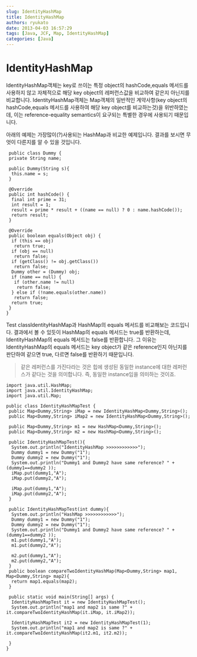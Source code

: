 ```yaml
---
slug: IdentityHashMap
title: IdentityHashMap
authors: ryukato
date: 2013-04-03 16:57:29
tags: [Java, JCF, Map, IdentityHashMap]
categories: [Java]
---
```


<!-- truncate -->

# IdentityHashMap
IdentityHashMap객체는 key로 쓰이는 특정 object의 hashCode,equals 메서드를 사용하지 않고 자체적으로 해당 key object의 레퍼런스값을 비교하여 같은지 아닌지를 비교합니다.
IdentityHashMap객체는 Map객체의 일반적인 계약사항(key object의 hashCode,equals 메서드를 사용하여 해당 key object를 비교하는것)을 위반하였는데, 이는 reference-equality semantics이 요구되는 특별한 경우에 사용되기 때문입니다.

 아래의 예제는 가장많이(?)사용되는 HashMap과 비교한 예제입니다. 결과를 보시면 무엇이 다른지를 알 수 있을 것입니다.

```
 public class Dummy {
 private String name;

 public Dummy(String s){
  this.name = s;
 }

 @Override
 public int hashCode() {
  final int prime = 31;
  int result = 1;
  result = prime * result + ((name == null) ? 0 : name.hashCode());
  return result;
 }

 @Override
 public boolean equals(Object obj) {
  if (this == obj)
   return true;
  if (obj == null)
   return false;
  if (getClass() != obj.getClass())
   return false;
  Dummy other = (Dummy) obj;
  if (name == null) {
   if (other.name != null)
    return false;
  } else if (!name.equals(other.name))
   return false;
  return true;
 }
}

```

Test classIdentityHashMap과 HashMap의 equals 메서드를 비교해보는 코드입니다.
결과에서 볼 수 있듯이 HashMap의 equals 메서드는 true를 반환하는데, IdentityHashMap의 equals 메서드는 false를 반환합니다.
그 이유는 IdentityHashMap의 equals 메서드는 key object가 같은 reference인지 아닌지를 판단하여 같으면 true, 다르면 false를 반환하기 때문입니다.
> 같은 레퍼런스를 가진다라는 것은 힙에 생성된 동일한 instance에 대한 레퍼런스가 같다는 것을 의미합니다. 즉, 동일한 instance임을 의미하는 것이죠.

```
import java.util.HashMap;
import java.util.IdentityHashMap;
import java.util.Map;

public class IdentityHashMapTest {
 public Map<Dummy,String> iMap = new IdentityHashMap<Dummy,String>();
 public Map<Dummy,String> iMap2 = new IdentityHashMap<Dummy,String>();

 public Map<Dummy,String> m1 = new HashMap<Dummy,String>();
 public Map<Dummy,String> m2 = new HashMap<Dummy,String>();

 public IdentityHashMapTest(){
  System.out.println("IdentityHashMap >>>>>>>>>>>>");
  Dummy dummy1 = new Dummy("1");
  Dummy dummy2 = new Dummy("1");
  System.out.println("Dummy1 and Dummy2 have same reference? " + (dummy1==dummy2 ));
  iMap.put(dummy1,"A");
  iMap.put(dummy2,"A");

  iMap.put(dummy1,"A");
  iMap.put(dummy2,"A");
 }

 public IdentityHashMapTest(int dummy){
  System.out.println("HashMap >>>>>>>>>>>>");
  Dummy dummy1 = new Dummy("1");
  Dummy dummy2 = new Dummy("1");
  System.out.println("Dummy1 and Dummy2 have same reference? " + (dummy1==dummy2 ));
  m1.put(dummy1,"A");
  m1.put(dummy2,"A");

  m2.put(dummy1,"A");
  m2.put(dummy2,"A");
 }
 public boolean compareTwoIdentityHashMap(Map<Dummy,String> map1, Map<Dummy,String> map2){
  return map1.equals(map2);
 }

 public static void main(String[] args) {
  IdentityHashMapTest it = new IdentityHashMapTest();
  System.out.println("map1 and map2 is same ?" + it.compareTwoIdentityHashMap(it.iMap, it.iMap2));

  IdentityHashMapTest it2 = new IdentityHashMapTest(1);
  System.out.println("map1 and map2 is same ?" + it.compareTwoIdentityHashMap(it2.m1, it2.m2));

 }
}
```
